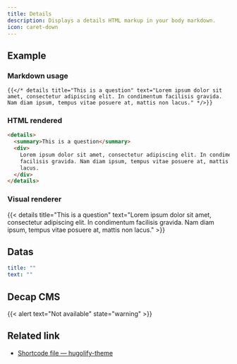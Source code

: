 ```yaml
---
title: Details
description: Displays a details HTML markup in your body markdown.
icon: caret-down
---
```


## Example

### Markdown usage

```go-html-template
{{</* details title="This is a question" text="Lorem ipsum dolor sit amet, consectetur adipiscing elit. In condimentum facilisis gravida. Nam diam ipsum, tempus vitae posuere at, mattis non lacus." */>}}
```

### HTML rendered

```html
<details>
  <summary>This is a question</summary>
  <div>
    Lorem ipsum dolor sit amet, consectetur adipiscing elit. In condimentum
    facilisis gravida. Nam diam ipsum, tempus vitae posuere at, mattis non
    lacus.
  </div>
</details>
```

### Visual renderer

{{< details title="This is a question" text="Lorem ipsum dolor sit amet, consectetur adipiscing elit. In condimentum facilisis gravida. Nam diam ipsum, tempus vitae posuere at, mattis non lacus." >}}

## Datas

```yml
title: ""
text: ""
```

## Decap CMS

{{< alert text="Not available" state="warning" >}}

## Related link

- [Shortcode file — hugolify-theme](https://github.com/Hugolify/hugolify-theme/blob/main/layouts/shortcodes/details.html)
